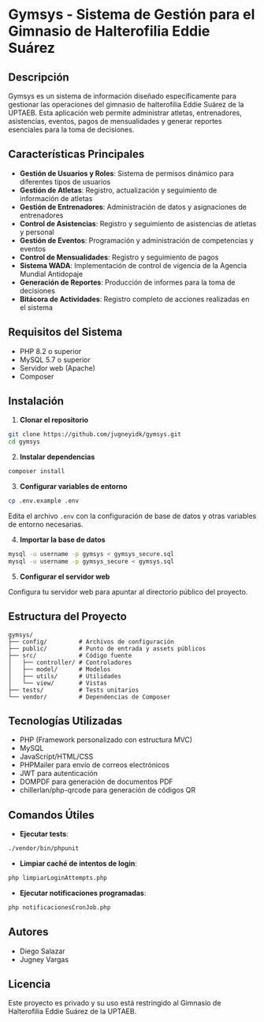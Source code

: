 # Gymsys - Sistema de Gestión para el Gimnasio de Halterofilia Eddie Suárez

## Descripción

Gymsys es un sistema de información diseñado específicamente para gestionar las operaciones del gimnasio de halterofilia Eddie Suárez de la UPTAEB. Esta aplicación web permite administrar atletas, entrenadores, asistencias, eventos, pagos de mensualidades y generar reportes esenciales para la toma de decisiones.

## Características Principales

- **Gestión de Usuarios y Roles**: Sistema de permisos dinámico para diferentes tipos de usuarios
- **Gestión de Atletas**: Registro, actualización y seguimiento de información de atletas
- **Gestión de Entrenadores**: Administración de datos y asignaciones de entrenadores
- **Control de Asistencias**: Registro y seguimiento de asistencias de atletas y personal
- **Gestión de Eventos**: Programación y administración de competencias y eventos
- **Control de Mensualidades**: Registro y seguimiento de pagos
- **Sistema WADA**: Implementación de control de vigencia de la Agencia Mundial Antidopaje
- **Generación de Reportes**: Producción de informes para la toma de decisiones
- **Bitácora de Actividades**: Registro completo de acciones realizadas en el sistema

## Requisitos del Sistema

- PHP 8.2 o superior
- MySQL 5.7 o superior
- Servidor web (Apache)
- Composer

## Instalación

1. **Clonar el repositorio**

```bash
git clone https://github.com/jugneyidk/gymsys.git
cd gymsys
```

2. **Instalar dependencias**

```bash
composer install
```

3. **Configurar variables de entorno**

```bash
cp .env.example .env
```

Edita el archivo `.env` con la configuración de base de datos y otras variables de entorno necesarias.

4. **Importar la base de datos**

```bash
mysql -u username -p gymsys < gymsys_secure.sql
mysql -u username -p gymsys_secure < gymsys.sql
```

5. **Configurar el servidor web**

Configura tu servidor web para apuntar al directorio público del proyecto.

## Estructura del Proyecto

```
gymsys/
├── config/         # Archivos de configuración
├── public/         # Punto de entrada y assets públicos
├── src/            # Código fuente
│   ├── controller/ # Controladores
│   ├── model/      # Modelos
│   ├── utils/      # Utilidades
│   └── view/       # Vistas
├── tests/          # Tests unitarios
└── vendor/         # Dependencias de Composer
```

## Tecnologías Utilizadas

- PHP (Framework personalizado con estructura MVC)
- MySQL
- JavaScript/HTML/CSS
- PHPMailer para envío de correos electrónicos
- JWT para autenticación
- DOMPDF para generación de documentos PDF
- chillerlan/php-qrcode para generación de códigos QR

## Comandos Útiles

- **Ejecutar tests**:
```bash
./vendor/bin/phpunit
```

- **Limpiar caché de intentos de login**:
```bash
php limpiarLoginAttempts.php
```

- **Ejecutar notificaciones programadas**:
```bash
php notificacionesCronJob.php
```

## Autores

- Diego Salazar
- Jugney Vargas

## Licencia

Este proyecto es privado y su uso está restringido al Gimnasio de Halterofilia Eddie Suárez de la UPTAEB.
